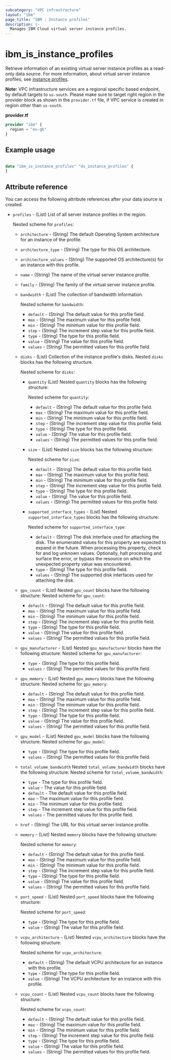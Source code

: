 ```yaml
---
subcategory: "VPC infrastructure"
layout: "ibm"
page_title: "IBM : Instance profiles"
description: |-
  Manages IBM Cloud virtual server instance profiles.
---
```


# ibm_is_instance_profiles
Retrieve information of an existing virtual server instance profiles as a read-only data source. For more information, about virtual server instance profiles, see [instance profiles](https://cloud.ibm.com/docs/vpc?topic=vpc-profiles).

**Note:** 
VPC infrastructure services are a regional specific based endpoint, by default targets to `us-south`. Please make sure to target right region in the provider block as shown in the `provider.tf` file, if VPC service is created in region other than `us-south`.

**provider.tf**

```terraform
provider "ibm" {
  region = "eu-gb"
}
```

## Example usage

```terraform

data "ibm_is_instance_profiles" "ds_instance_profiles" {
}

```

## Attribute reference
You can access the following attribute references after your data source is created. 

- `profiles` - (List) List of all server instance profiles in the region.

  Nested scheme for `profiles`:
  - `architecture` - (String) The default Operating System architecture for an instance of the profile.
  - `architecture_type` - (String) The type for this OS architecture.
  - `architecture_values` - (String) The supported OS architecture(s) for an instance with this profile.
  - `name` - (String) The name of the virtual server instance profile.
  - `family` - (String) The family of the virtual server instance profile.
  - `bandwidth`  - (List) The collection of bandwidth information.

    Nested scheme for `bandwidth`:
    - `default` - (String) The default value for this profile field.
    - `max` - (String) The maximum value for this profile field.
    - `min` - (String) The minimum value for this profile field.
    - `step` - (String) The increment step value for this profile field.
    - `type` - (String) The type for this profile field.
    - `value` - (String) The value for this profile field.
    - `values` - (String) The permitted values for this profile field.
  - `disks` - (List) Collection of the instance profile's disks. Nested `disks` blocks has the following structure.

    Nested scheme for `disks`:
    - `quantity` (List) Nested `quantity` blocks has the following structure:
  
      Nested scheme for `quantity`:
      - `default` - (String) The default value for this profile field.
      - `max` - (String) The maximum value for this profile field.
      - `min` - (String) The minimum value for this profile field.
      - `step` - (String) The increment step value for this profile field.
      - `type` - (String) The type for this profile field.
      - `value` - (String) The value for this profile field.
      - `values` - (String) The permitted values for this profile field.
    - `size`  - (List) Nested `size` blocks has the following structure:
  	 
      Nested scheme for `size`:
      - `default` - (String) The default value for this profile field.
      - `max` - (String) The maximum value for this profile field.
      - `min` - (String) The minimum value for this profile field.
      - `step` - (String) The increment step value for this profile field.
      - `type` - (String) The type for this profile field.
      - `value` - (String) The value for this profile field.
      - `values` - (String) The permitted values for this profile field.
    - `supported_interface_types` - (List) Nested `supported_interface_types` blocks has the following structure:
  
      Nested scheme for `supported_interface_type`:
      - `default` - (String) The disk interface used for attaching the disk. The enumerated values for this property are expected to expand in the future. When processing this property, check for and log unknown values. Optionally, halt processing and surface the error, or bypass the resource on which the unexpected property value was encountered.
      - `type` - (String) The type for this profile field.
      - `values` - (String) The supported disk interfaces used for attaching the disk.
  - `gpu_count` - (List) Nested `gpu_count` blocks have the following structure:
    Nested scheme for `gpu_count`:
    - `default` - (String) The default value for this profile field.
    - `max` - (String) The maximum value for this profile field.
    - `min` - (String) The minimum value for this profile field.
    - `step` - (String) The increment step value for this profile field.
    - `type` - (String) The type for this profile field.
    - `value` - (String) The value for this profile field.
    - `values` - (String) The permitted values for this profile field.
  - `gpu_manufacturer` - (List) Nested `gpu_manufacturer` blocks have the following structure:
    Nested scheme for `gpu_manufacturer`:
    - `type` - (String) The type for this profile field.
    - `values` - (String) The permitted values for this profile field.
  - `gpu_memory` - (List) Nested `gpu_memory` blocks have the following structure:
    Nested scheme for `gpu_memory`:
    - `default` - (String) The default value for this profile field.
    - `max` - (String) The maximum value for this profile field.
    - `min` - (String) The minimum value for this profile field.
    - `step` - (String) The increment step value for this profile field.
    - `type` - (String) The type for this profile field.
    - `value` - (String) The value for this profile field.
    - `values` - (String) The permitted values for this profile field.
  - `gpu_model` - (List) Nested `gpu_model` blocks have the following structure:
    Nested scheme for `gpu_model`:
    - `type` - (String) The type for this profile field.
    - `values` - (String) The permitted values for this profile field.
  - `total_volume_bandwidth`  Nested `total_volume_bandwidth` blocks have the following structure:
    Nested scheme for `total_volume_bandwidth`:
    - `type` - The type for this profile field.
    - `value` - The value for this profile field.
    - `default` - The default value for this profile field.
    - `max` - The maximum value for this profile field.
    - `min` - The minimum value for this profile field.
    - `step` - The increment step value for this profile field.
    - `values` - The permitted values for this profile field.
  - `href` - (String) The URL for this virtual server instance profile.
  - `memory` - (List) Nested `memory` blocks have the following structure:
    
    Nested scheme for `memory`:
    - `default` - (String) The default value for this profile field.
    - `max` - (String) The maximum value for this profile field.
    - `min` - (String) The minimum value for this profile field.
    - `step` - (String) The increment step value for this profile field.
    - `type` - (String) The type for this profile field.
    - `value` - (String) The value for this profile field.
    - `values` - (String) The permitted values for this profile field.
  - `port_speed` - (List) Nested `port_speed` blocks have the following structure:

    Nested scheme for `port_speed`:
    - `type` - (String) The type for this profile field.
    - `value` - (String) The value for this profile field.
  - `vcpu_architecture` - (List) Nested `vcpu_architecture` blocks have the following structure:

    Nested scheme for `vcpu_architecture`:
    - `default` - (String) The default VCPU architecture for an instance with this profile.
    - `type` - (String) The type for this profile field.
    - `value` - (String) The VCPU architecture for an instance with this profile.
  - `vcpu_count` - (List) Nested `vcpu_count` blocks have the following structure:

    Nested scheme for `vcpu_count`:
    - `default` - (String) The default value for this profile field.
    - `max` - (String) The maximum value for this profile field.
    - `min` - (String) The minimum value for this profile field.
    - `step` - (String) The increment step value for this profile field.
    - `type` - (String) The type for this profile field.
    - `value` - (String) The value for this profile field.
    - `values` - (String) The permitted values for this profile field.
